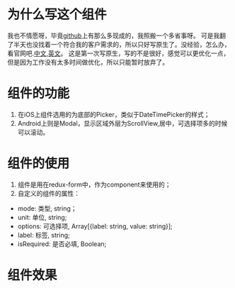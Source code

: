 # 为什么写这个组件

我也不情愿呀，毕竟[github](https://github.com)上有那么多现成的，我照搬一个多省事呀。
可是我翻了半天也没找着一个符合我的客户需求的，所以只好写原生了。没经验，怎么办，看官网吧.[中文](http://reactnative.cn),[英文](http://facebook.github.io/react-native/)。
这是第一次写原生，写的不是很好，感觉可以更优化一点，但是因为工作没有太多时间做优化，所以只能暂时放弃了。

# 组件的功能

1. 在iOS上组件选用的为底部的Picker，类似于DateTimePicker的样式；
2. Android上则是Modal，显示区域外层为ScrollView,居中，可选择项多的时候可以滚动。

# 组件的使用

1. 组件是用在redux-form中，作为component来使用的；
2. 自定义的组件的属性：
* mode: 类型, string；
* unit: 单位, string;
* options: 可选择项, Array[{label: string, value: string}];
* label: 标签, string;
* isRequired: 是否必填, Boolean;
    
# 组件效果